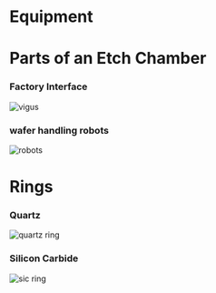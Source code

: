 # Equipment

# Parts of an Etch Chamber

### Factory Interface

![ vigus ](images/tactrus-vigus.jpg)

### wafer handling robots
![ robots ](images/robot.jpg)

# Rings

### Quartz
![ quartz ring ](images/quarts-focus-ring.jpg)

### Silicon Carbide
![ sic ring ](images/sic-focus-ring.jpg)
